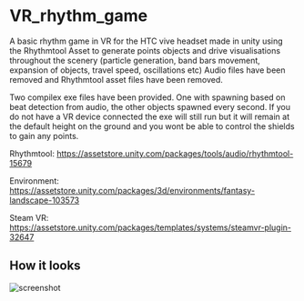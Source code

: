 # VR_rhythm_game
A basic rhythm game in VR for the HTC vive headset made in unity using the Rhythmtool Asset to generate points objects and drive visualisations throughout the scenery (particle generation, band bars movement, expansion of objects, travel speed, oscillations etc)
Audio files have been removed and Rhythmtool asset files have been removed.

Two compilex exe files have been provided. One with spawning based on beat detection from audio, the other objects spawned every second. If you do not have a VR device connected the exe will still run but it will remain at the default height on the ground and you wont be able to control the shields to gain any points.

Rhythmtool: https://assetstore.unity.com/packages/tools/audio/rhythmtool-15679

Environment: https://assetstore.unity.com/packages/3d/environments/fantasy-landscape-103573

Steam VR: https://assetstore.unity.com/packages/templates/systems/steamvr-plugin-32647

## How it looks

![screenshot](https://user-images.githubusercontent.com/34394963/55118942-f46d9300-50e7-11e9-913b-fcd8fafc4ad4.png)
